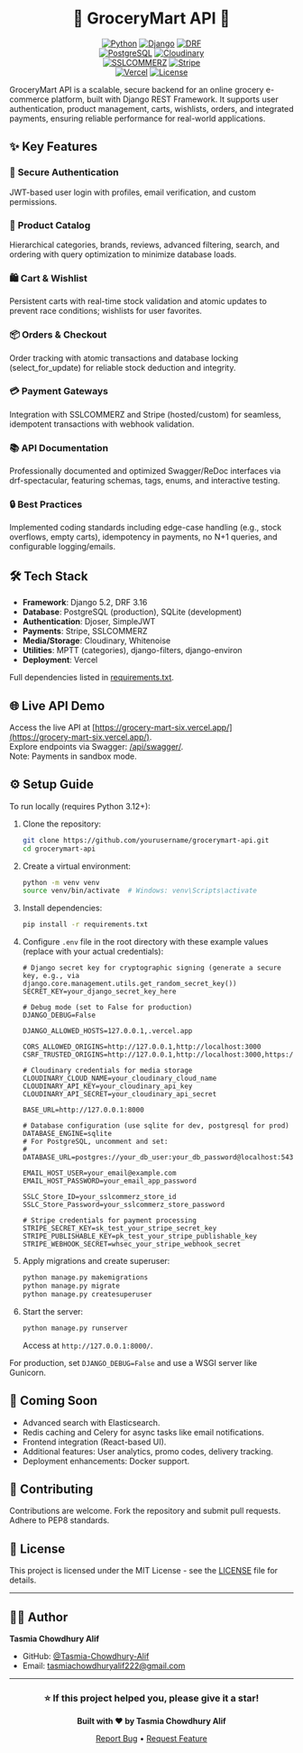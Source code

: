 <div align="center">

# 🛒 GroceryMart API 🛒

[![Python](https://img.shields.io/badge/Python-3.12+-3776AB?style=for-the-badge&logo=python&logoColor=white)](https://www.python.org/) [![Django](https://img.shields.io/badge/Django-5.2+-092E20?style=for-the-badge&logo=django&logoColor=white)](https://www.djangoproject.com/) [![DRF](https://img.shields.io/badge/DRF-REST-ff1709?style=for-the-badge&logo=django&logoColor=white)](https://www.django-rest-framework.org/)
<br>
[![PostgreSQL](https://img.shields.io/badge/PostgreSQL-316192?style=for-the-badge&logo=postgresql&logoColor=white)](https://www.postgresql.org/) [![Cloudinary](https://img.shields.io/badge/Cloudinary-3448C5?style=for-the-badge&logo=cloudinary&logoColor=white)](https://cloudinary.com/) 
<br>
[![SSLCOMMERZ](https://img.shields.io/badge/SSLCOMMERZ-00A651?style=for-the-badge&logo=ssl&logoColor=white)](https://www.sslcommerz.com/) [![Stripe](https://img.shields.io/badge/Stripe-008CDD?style=for-the-badge&logo=stripe&logoColor=white)](https://stripe.com/) 
<br>
[![Vercel](https://img.shields.io/badge/Deployed-Vercel-000000?style=for-the-badge&logo=vercel&logoColor=white)](https://vercel.com/) 
[![License](https://img.shields.io/badge/License-MIT-FFA500?style=for-the-badge&logo=opensourceinitiative&logoColor=white)](LICENSE)
</div>


GroceryMart API is a scalable, secure backend for an online grocery e-commerce platform, built with Django REST Framework. It supports user authentication, product management, carts, wishlists, orders, and integrated payments, ensuring reliable performance for real-world applications.

## ✨ Key Features
###  🔐 **Secure Authentication** 
 JWT-based user login with profiles, email verification, and custom permissions.  
###  🥦 **Product Catalog** 
 Hierarchical categories, brands, reviews, advanced filtering, search, and ordering with query optimization to minimize database loads.  
###  🛍️ **Cart & Wishlist** 
 Persistent carts with real-time stock validation and atomic updates to prevent race conditions; wishlists for user favorites.  
###  📦 **Orders & Checkout** 
 Order tracking with atomic transactions and database locking (select_for_update) for reliable stock deduction and integrity.  
###  💳 **Payment Gateways** 
 Integration with SSLCOMMERZ and Stripe (hosted/custom) for seamless, idempotent transactions with webhook validation.  
###  📚 **API Documentation** 
 Professionally documented and optimized Swagger/ReDoc interfaces via drf-spectacular, featuring schemas, tags, enums, and interactive testing.  
###  🔒 **Best Practices** 
 Implemented coding standards including edge-case handling (e.g., stock overflows, empty carts), idempotency in payments, no N+1 queries, and configurable logging/emails.

## 🛠️ Tech Stack
- **Framework**: Django 5.2, DRF 3.16  
- **Database**: PostgreSQL (production), SQLite (development)  
- **Authentication**: Djoser, SimpleJWT  
- **Payments**: Stripe, SSLCOMMERZ  
- **Media/Storage**: Cloudinary, Whitenoise  
- **Utilities**: MPTT (categories), django-filters, django-environ  
- **Deployment**: Vercel  

Full dependencies listed in [requirements.txt](requirements.txt).

## 🌐 Live API Demo
Access the live API at [https://grocery-mart-six.vercel.app/](https://grocery-mart-six.vercel.app/).  
Explore endpoints via Swagger: [/api/swagger/](https://grocery-mart-six.vercel.app/api/swagger/).  
Note: Payments in sandbox mode.

## ⚙️ Setup Guide
To run locally (requires Python 3.12+):

1. Clone the repository:  
   ```bash
   git clone https://github.com/yourusername/grocerymart-api.git
   cd grocerymart-api
   ```

2. Create a virtual environment:  
   ```bash
   python -m venv venv
   source venv/bin/activate  # Windows: venv\Scripts\activate
   ```

3. Install dependencies:  
   ```bash
   pip install -r requirements.txt
   ```

4. Configure `.env` file in the root directory with these example values (replace with your actual credentials):  
   ```env
   # Django secret key for cryptographic signing (generate a secure key, e.g., via django.core.management.utils.get_random_secret_key())
   SECRET_KEY=your_django_secret_key_here

   # Debug mode (set to False for production)
   DJANGO_DEBUG=False

   DJANGO_ALLOWED_HOSTS=127.0.0.1,.vercel.app

   CORS_ALLOWED_ORIGINS=http://127.0.0.1,http://localhost:3000
   CSRF_TRUSTED_ORIGINS=http://127.0.0.1,http://localhost:3000,https://sandbox.sslcommerz.com,https://securepay.sslcommerz.com

   # Cloudinary credentials for media storage
   CLOUDINARY_CLOUD_NAME=your_cloudinary_cloud_name
   CLOUDINARY_API_KEY=your_cloudinary_api_key
   CLOUDINARY_API_SECRET=your_cloudinary_api_secret

   BASE_URL=http://127.0.0.1:8000

   # Database configuration (use sqlite for dev, postgresql for prod)
   DATABASE_ENGINE=sqlite
   # For PostgreSQL, uncomment and set:
   # DATABASE_URL=postgres://your_db_user:your_db_password@localhost:5432/grocerymart_db

   EMAIL_HOST_USER=your_email@example.com
   EMAIL_HOST_PASSWORD=your_email_app_password

   SSLC_Store_ID=your_sslcommerz_store_id
   SSLC_Store_Password=your_sslcommerz_store_password

   # Stripe credentials for payment processing
   STRIPE_SECRET_KEY=sk_test_your_stripe_secret_key
   STRIPE_PUBLISHABLE_KEY=pk_test_your_stripe_publishable_key
   STRIPE_WEBHOOK_SECRET=whsec_your_stripe_webhook_secret
   ```

5. Apply migrations and create superuser:  
   ```bash
   python manage.py makemigrations
   python manage.py migrate
   python manage.py createsuperuser
   ```

6. Start the server:  
   ```bash
   python manage.py runserver
   ```
   Access at `http://127.0.0.1:8000/`.

For production, set `DJANGO_DEBUG=False` and use a WSGI server like Gunicorn.

## 🚀 Coming Soon
- Advanced search with Elasticsearch.  
- Redis caching and Celery for async tasks like email notifications.  
- Frontend integration (React-based UI).  
- Additional features: User analytics, promo codes, delivery tracking.  
- Deployment enhancements: Docker support.

## 🤝 Contributing
Contributions are welcome. Fork the repository and submit pull requests. Adhere to PEP8 standards.

## 📄 License

This project is licensed under the MIT License - see the [LICENSE](LICENSE) file for details.

---

## 👨‍💻 Author

**Tasmia Chowdhury Alif**

- GitHub: [@Tasmia-Chowdhury-Alif](https://github.com/Tasmia-Chowdhury-Alif)
- Email: tasmiachowdhuryalif222@gmail.com


---

<div align="center">

### ⭐ If this project helped you, please give it a star!

**Built with ❤️ by Tasmia Chowdhury Alif**

[Report Bug](https://github.com/Tasmia-Chowdhury-Alif/DocEra_Health_Care/issues) • [Request Feature](https://github.com/Tasmia-Chowdhury-Alif/DocEra_Health_Care/issues)

</div>
